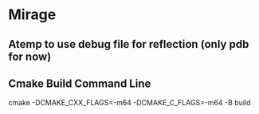 # Mirage

## Atemp to use debug file for reflection (only pdb for now)

## Cmake Build Command Line
cmake -DCMAKE_CXX_FLAGS=-m64 -DCMAKE_C_FLAGS=-m64 -B build

